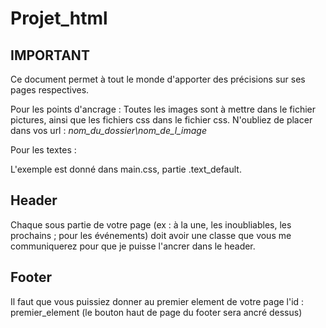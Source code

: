 # Projet_html

## IMPORTANT

Ce document permet à tout le monde d'apporter des précisions sur ses pages respectives.

Pour les points d'ancrage :
Toutes les images sont à mettre dans le fichier pictures, ainsi que les fichiers css dans le fichier css. N'oubliez de placer dans vos url : *nom_du_dossier\nom_de_l_image*

Pour les textes :

L'exemple est donné dans main.css, partie .text_default.

## Header

Chaque sous partie de votre page (ex : à la une, les inoubliables, les prochains ; pour les événements) doit avoir une classe que vous me communiquerez pour que je puisse l'ancrer dans le header.

## Footer

Il faut que vous puissiez donner au premier element de votre page l'id : premier_element (le bouton haut de page du footer sera ancré dessus)
